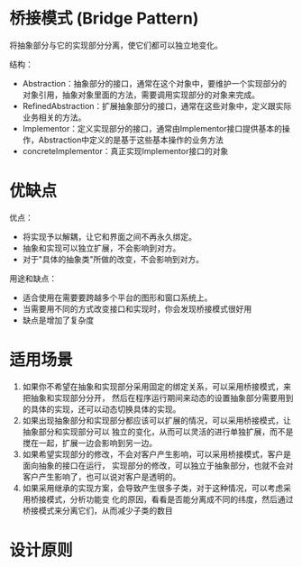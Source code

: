 # 桥接模式 (Bridge Pattern)
将抽象部分与它的实现部分分离，使它们都可以独立地变化。

结构：
- Abstraction：抽象部分的接口，通常在这个对象中，要维护一个实现部分的对象引用，抽象对象里面的方法，需要调用实现部分的对象来完成。
- RefinedAbstraction：扩展抽象部分的接口，通常在这些对象中，定义跟实际业务相关的方法。
- Implementor：定义实现部分的接口，通常由Implementor接口提供基本的操作，Abstraction中定义的是基于这些基本操作的业务方法
- concreteImplementor：真正实现Implementor接口的对象

# 优缺点
优点：  
- 将实现予以解耦，让它和界面之间不再永久绑定。
- 抽象和实现可以独立扩展，不会影响到对方。
- 对于"具体的抽象类"所做的改变，不会影响到对方。

用途和缺点：  
- 适合使用在需要要跨越多个平台的图形和窗口系统上。
- 当需要用不同的方式改变接口和实现时，你会发现桥接模式很好用
- 缺点是增加了复杂度

# 适用场景
1. 如果你不希望在抽象和实现部分采用固定的绑定关系，可以采用桥接模式，来把抽象和实现部分分开，
然后在程序运行期间来动态的设置抽象部分需要用到的具体的实现，还可以动态切换具体的实现。
2. 如果出现抽象部分和实现部分都应该可以扩展的情况，可以采用桥接模式，让抽象部分和实现部分可以
独立的变化，从而可以灵活的进行单独扩展，而不是搅在一起，扩展一边会影响到另一边。
3. 如果希望实现部分的修改，不会对客户产生影响，可以采用桥接模式，客户是面向抽象的接口在运行，
实现部分的修改，可以独立于抽象部分，也就不会对客户产生影响了，也可以说对客户是透明的。
4. 如果采用继承的实现方案，会导致产生很多子类，对于这种情况，可以考虑采用桥接模式，分析功能变
化的原因，看看是否能分离成不同的纬度，然后通过桥接模式来分离它们，从而减少子类的数目

# 设计原则
